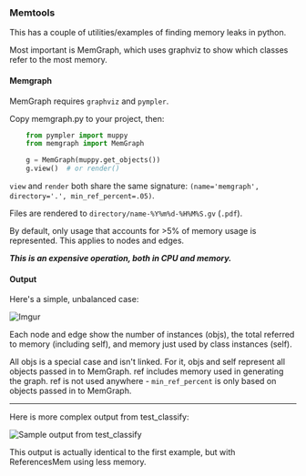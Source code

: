 ### Memtools

This has a couple of utilities/examples of finding memory leaks in python.

Most important is MemGraph, which uses graphviz to show which classes refer
to the most memory.

#### Memgraph

MemGraph requires `graphviz` and `pympler`.

Copy memgraph.py to your project, then:

```python
    from pympler import muppy
    from memgraph import MemGraph

    g = MemGraph(muppy.get_objects())
    g.view()  # or render()
```

`view` and `render` both share the same signature: `(name='memgraph', directory='.', min_ref_percent=.05)`.

Files are rendered to `directory/name-%Y%m%d-%H%M%S.gv` (`.pdf`).

By default, only usage that accounts for >5% of memory usage is represented. This applies to nodes and edges.

***This is an expensive operation, both in CPU and memory.***

#### Output

Here's a simple, unbalanced case:

![Imgur](https://i.imgur.com/OlwHum5.png)

Each node and edge show the number of instances (objs), the total referred to memory
(including self), and memory just used by class instances (self).

All objs is a special case and isn't linked. For it, objs and self represent all objects
passed in to MemGraph. ref includes memory used in generating the graph. ref is
not used anywhere - `min_ref_percent` is only based on objects passed in to MemGraph.

-----------------------------

Here is more complex output from test_classify:

![Sample output from test_classify](https://i.imgur.com/xoz73fI.png)


This output is actually identical to the first example, but with ReferencesMem using less memory.



